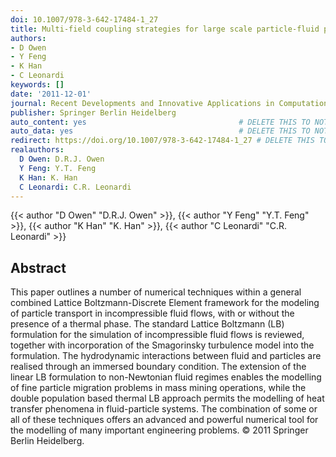 ```yaml
---
doi: 10.1007/978-3-642-17484-1_27
title: Multi-field coupling strategies for large scale particle-fluid problems
authors:
- D Owen
- Y Feng
- K Han
- C Leonardi
keywords: []
date: '2011-12-01'
journal: Recent Developments and Innovative Applications in Computational Mechanics
publisher: Springer Berlin Heidelberg
auto_content: yes                                  # DELETE THIS TO NOT AUTO GENERATE CONTENT
auto_data: yes                                     # DELETE THIS TO NOT AUTO GENERATE METADATA
redirect: https://doi.org/10.1007/978-3-642-17484-1_27 # DELETE THIS TO NOT REDIRECT
realauthors:
  D Owen: D.R.J. Owen
  Y Feng: Y.T. Feng
  K Han: K. Han
  C Leonardi: C.R. Leonardi
---
```

{{< author "D Owen" "D.R.J. Owen" >}}, {{< author "Y Feng" "Y.T. Feng" >}}, {{< author "K Han" "K. Han" >}}, {{< author "C Leonardi" "C.R. Leonardi" >}}

## Abstract
This paper outlines a number of numerical techniques within a general combined Lattice Boltzmann-Discrete Element framework for the modeling of particle transport in incompressible fluid flows, with or without the presence of a thermal phase. The standard Lattice Boltzmann (LB) formulation for the simulation of incompressible fluid flows is reviewed, together with incorporation of the Smagorinsky turbulence model into the formulation. The hydrodynamic interactions between fluid and particles are realised through an immersed boundary condition. The extension of the linear LB formulation to non-Newtonian fluid regimes enables the modelling of fine particle migration problems in mass mining operations, while the double population based thermal LB approach permits the modelling of heat transfer phenomena in fluid-particle systems. The combination of some or all of these techniques offers an advanced and powerful numerical tool for the modelling of many important engineering problems. © 2011 Springer Berlin Heidelberg.

